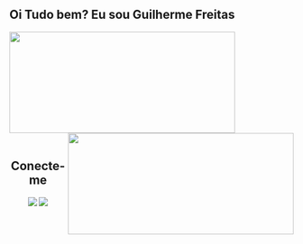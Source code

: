 ## Oi Tudo bem? Eu sou Guilherme Freitas 

<div>
  
  <img  height="180em" width="400em" src="https://github-readme-stats.vercel.app/api?username=Guii-Freitas&show_icons=true&theme=transparent&include_all_commits=true&count_private=true"/>
  <img align="right"height="180em"width="400em" src="https://github-readme-stats.vercel.app/api/top-langs/?username=Guii-Freitas&theme=transparent&hide_border=false&&layout=compact"/>
  </a>
</div>
<br>

<div  align="center"> 
  
<h2>Conecte-me</h2>
<div>
  <a href = "mailto:guilhermefreitas0972@gmail.com"><img src="https://img.shields.io/badge/-Gmail-%23333?style=for-the-badge&logo=gmail&logoColor=white" target="_blank"></a>
  <a href="https://www.linkedin.com/in/guilherme-freitas01/" target="_blank"><img src="https://img.shields.io/badge/-LinkedIn-%230077B5?style=for-the-badge&logo=linkedin&logoColor=white" target="_blank"></a> 
</div>
